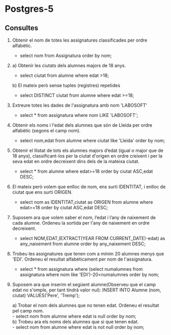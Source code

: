 # Postgres-5
## Consultes 

1) Obtenir el nom de totes les assignatures classificades per ordre alfabètic.
   - select nom from Assignatura order by nom;
2) 
   a) Obtenir les ciutats dels alumnes majors de 18 anys.
    - select ciutat from alumne where edat >18;

   b) El mateix però sense tuples (registres) repetides
    - select DISTINCT ciutat from alumne where edat >=18;
    
3) Extreure totes les dades de l'assignatura amb nom 'LABOSOFT'
   - select * from assignatura where nom LIKE 'LABOSOFT';
4) Obtenir els noms i l'edat dels alumnes que són de Lleida per ordre alfabètic (segons el
camp nom).
   - select nom,edat from alumne where ciutat like 'Lleida' order by nom;
   
6) Obtenir el llistat de tots els alumnes majors d’edat (igual o major que de 18 anys),
classificant-los per la ciutat d'origen en ordre creixent i per la seva edat en ordre decreixent
dins dels de la mateixa ciutat.
   - select * from alumne where edat>=18 order by ciutat ASC,edat DESC;
  
 7) El mateix però volem que enlloc de nom, ens surti IDENTITAT, i enlloc de ciutat que ens
surti ORIGEN.
     - select nom as IDENTITAT,ciutat as ORIGEN from alumne where edat>=18 order by ciutat ASC,edat DESC;
  8) Suposem ara que volem saber el nom, l’edat i l’any de naixement de cada alumne. Ordeneu
la sortida per l'any de naixement en ordre decreixent.
      - select NOM,EDAT,(EXTRACT(YEAR FROM CURRENT_DATE)-edat) as any_naixement from alumne order by any_naixement DESC;
  9) Trobeu les assignatures que tenen com a mínim 20 alumnes menys que 'EDI'. Ordeneu el
resultat alfabèticament per nom de l'assignatura.
      - select * from assignatura where (select numalumnes from assignatura where nom like 'EDI')-20<numalumnes order by nom;
  10) Suposem ara que inserim el següent alumne(Observeu que el camp edat no s'omple, per tant tindrà valor nul):
    INSERT INTO Alumne (nom, ciutat) VALUES('Pere', 'Tremp');<br>

        a) Trobar el nom dels alumnes que no tenen edat. Ordeneu el resultat pel camp nom.<br>
               -  select nom from alumne where edat is null order by nom;<br>
        b) Trobeu ara els noms dels alumnes que si que tenen edat.<br>
              -  select nom from alumne where edat is not null order by nom;
